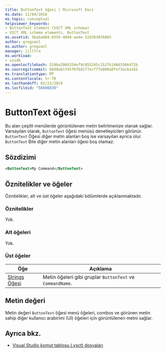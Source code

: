 ```yaml
---
title: ButtonText öğesi | Microsoft Docs
ms.date: 11/04/2016
ms.topic: conceptual
helpviewer_keywords:
- ButtonText element (VSCT XML schema)
- VSCT XML schema elements, ButtonText
ms.assetid: 56aba884-0356-4894-ae4e-32d3938f6865
author: gregvanl
ms.author: gregvanl
manager: jillfra
ms.workload:
- vssdk
ms.openlocfilehash: 519ba206b334ef9c955245c152fb14663366472b
ms.sourcegitcommit: b0d8e61745f67bd1f7ecf7fe080a0fe73ac6a181
ms.translationtype: MT
ms.contentlocale: tr-TR
ms.lasthandoff: 02/22/2019
ms.locfileid: "56698839"
---
```

# <a name="buttontext-element"></a>ButtonText öğesi
Bu alan çeşitli menülerde görüntülenen metin belirtmenize olanak sağlar. Varsayılan olarak, `ButtonText` öğesi menüsü denetleyicileri görünür. `ButtonText` Öğesi diğer metin alanları boş ise varsayılan ayrıca olur. `ButtonText` Bile diğer metin alanları öğesi boş olamaz.

## <a name="syntax"></a>Sözdizimi

```xml
<ButtonText>My Command</ButtonText>
```

## <a name="attributes-and-elements"></a>Öznitelikler ve öğeler
 Öznitelikler, alt ve üst öğeler aşağıdaki bölümlerde açıklanmaktadır.

### <a name="attributes"></a>Öznitelikler
 Yok.

### <a name="child-elements"></a>Alt öğeleri
 Yok.

### <a name="parent-elements"></a>Üst öğeler

|Öğe|Açıklama|
|-------------|-----------------|
|[Strings Öğesi](../extensibility/strings-element.md)|Metin öğeleri gibi gruplar `ButtonText` ve `CommandName`.|

## <a name="text-value"></a>Metin değeri
 Metin değeri `ButtonText` öğesi menü öğeleri, combos ve görünen metin sahip diğer kullanıcı arabirimi (UI) öğeleri için görüntülenen metni sağlar.

## <a name="see-also"></a>Ayrıca bkz.
- [Visual Studio komut tablosu (.vsct) dosyaları](../extensibility/internals/visual-studio-command-table-dot-vsct-files.md)